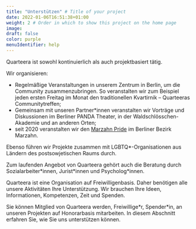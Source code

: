 ```yaml
---
title: "Unterstützen" # Title of your project
date: 2022-01-06T16:51:38+01:00
weight: 2 # Order in which to show this project on the home page
image:
draft: false
color: purple
menuIdentifier: help
---
```

Quarteera ist sowohl kontinuierlich als auch projektbasiert tätig.

Wir organisieren:
- Regelmäßige Veranstaltungen in unserem Zentrum in Berlin, um die Community zusammenzubringen. So veranstalten wir zum Beispiel jeden ersten Freitag im Monat den traditionellen Kvartirnik – Quarteeras Communitytreffen;
- Gemeinsam mit unseren Partner*innen veranstalten wir Vorträge und Diskussionen im Berliner PANDA Theater, in der Waldschlösschen-Akademie und an anderen Orten;
- seit 2020 veranstalten wir den [Marzahn Pride](https://www.marzahn-pride.de/) im Berliner Bezirk Marzahn.

Ebenso führen wir Projekte zusammen mit LGBTQ\*-Organisationen aus Ländern des postsowjetischen Raums durch.

Zum laufenden Angebot von Quarteera gehört auch die Beratung durch Sozialarbeiter\*innen, Jurist\*innen und Psycholog*innen.

Quarteera ist eine Organisation auf Freiwilligenbasis. Daher benötigen alle unsere Aktivitäten Ihre Unterstützung. Wir brauchen Ihre Ideen, Informationen, Kompetenzen, Zeit und Spenden.

Sie können Mitglied von Quarteera werden, Freiwillige\*r, Spender\*in, an unseren Projekten auf Honorarbasis mitarbeiten. In diesem Abschnitt erfahren Sie, wie Sie uns unterstützen können.
